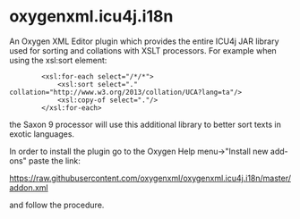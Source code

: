# oxygenxml.icu4j.i18n
An Oxygen XML Editor plugin which provides the entire ICU4j JAR library used for sorting and collations with XSLT processors.
For example when using the xsl:sort element:

            <xsl:for-each select="/*/*">
                <xsl:sort select="." collation="http://www.w3.org/2013/collation/UCA?lang=ta"/> 
                <xsl:copy-of select="."/>
            </xsl:for-each>
            
the Saxon 9 processor will use this additional library to better sort texts in exotic languages.

In order to install the plugin go to the Oxygen Help menu->"Install new add-ons" paste the link:

https://raw.githubusercontent.com/oxygenxml/oxygenxml.icu4j.i18n/master/addon.xml

and follow the procedure.
